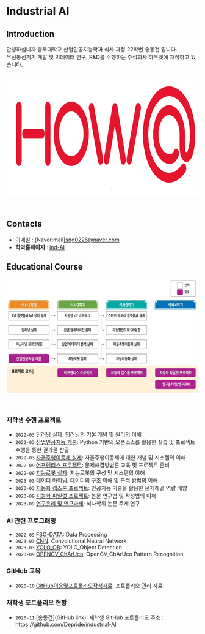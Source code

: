 # **Industrial AI** 

## Introduction

안녕하십니까
충북대학교 산업인공지능학과 석사 과정 22학번 송동건 입니다.<br>
무선통신기기 개발 및 빅데이터 연구, R&D를 수행하는 주식회사 하우앳에 재직하고 있습니다.

<p align="center">
  
<img src="./images/howat.png"  width="925" height="317">
</p>
</br>


## Contacts

- 이메일 : [Naver:mail]sdg0226@naver.com
- **학과홈페이지** : [ind-AI](https://github.com/industrial-AI)

## Educational Course

<p align="center">
  
<img src="./images/EdCoourse.JPG"  width="640" height="300">

</p>
</br>

### 재학생 수행 프로젝트

- `2022-03` [딥러닝 실제](https://github.com/Depride/industrial-AI/tree/master/projects/2022년도-1학기/딥러닝-실제): 딥러닝의 기본 개념 및 원리의 이해
- `2022-03` [산업인공지능 개론](https://github.com/Depride/industrial-AI/tree/master/projects/2022년도-1학기/산업인공지능-개론): Python 기반의 오픈소스를 활용한 실습 및 프로젝트 수행을 통한 결과물 산출
- `2022-03` [자율주행이동체 실제](https://github.com/Depride/industrial-AI/tree/master/projects/2022년도-1학기/자율이동체-실제): 자율주행이동체에 대한 개념 및 시스템의 이해
- `2022-09` [어프렌티스 프로젝트](https://github.com/Depride/industrial-AI/tree/master/projects/2022년도-2학기/어프렌티스-프로젝트): 문제해결방법론 교육 및 프로젝트 준비
- `2022-09` [지능로봇 실제](https://github.com/Depride/industrial-AI/tree/master/projects/2022년도-2학기/지능로봇-실제): 지능로봇의 구성 및 시스템의 이해
- `2023-03` [데이터 마이닝](https://github.com/Depride/industrial-AI/tree/master/projects/2023년도-1학기/데이터-마이닝): 데이터의 구조 이해 및 분석 방법의 이해
- `2023-03` [지능화 캡스톤 프로젝트](https://github.com/Depride/industrial-AI/tree/master/projects/2023년도-1학기/지능화-캡스톤-프로젝트): 인공지능 기술을 활용한 문제해결 역량 배양
- `2023-09` [지능화 파일럿 프로젝트](https://github.com/Depride/industrial-AI/tree/master/projects/2023년도-2학기/지능화-파일럿-프로젝트): 논문 연구법 및 작성법의 이해   
- `2023-09` [연구윤리 및 연구과제](https://github.com/Depride/industrial-AI/tree/master/projects/2023년도-2학기/연구윤리-및-연구과제): 석사학위 논문 주제 연구   


### AI 관련 프로그래밍

- `2022-09` [FSO-DATA](https://github.com/Depride/industrial-AI/tree/master/programming/FSO_DATA): Data Processing
- `2023-03` [CNN](https://github.com/Depride/industrial-AI/tree/master/programming/CNN): Convolutional Neural Network
- `2023-03` [YOLO_OB](https://github.com/Depride/industrial-AI/tree/master/programming/YOLO): YOLO_Object Detection
- `2023-09` [OPENCV_ChArUco](https://github.com/Depride/industrial-AI/tree/master/programming/OPENCV2): OpenCV_ChArUco Pattern Recognition
### GitHub 교육

- `2020-10` [GitHub이용및포트폴리오작성자료](https://github.com/Bessesian/industrial-AI/tree/master/Education): 포트폴리오 관리 자료

### 재학생 포트폴리오 현황

- `2020-11` [송동건](GitHub link): 재학생 GitHub 포트폴리오 주소 : https://github.com/Depride/industrial-AI

